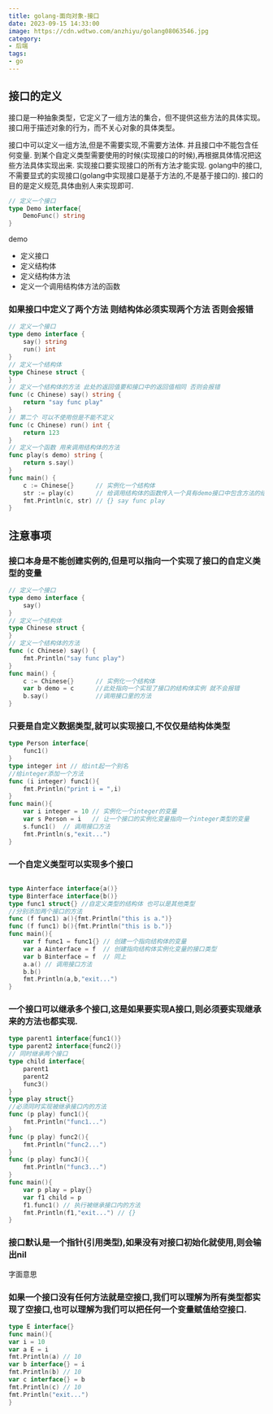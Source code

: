 ```yaml
---
title: golang-面向对象-接口
date: 2023-09-15 14:33:00
image: https://cdn.wdtwo.com/anzhiyu/golang08063546.jpg
category: 
- 后端
tags: 
- go
---
```


## 接口的定义
接口是一种抽象类型，它定义了一组方法的集合，但不提供这些方法的具体实现。
接口用于描述对象的行为，而不关心对象的具体类型。

接口中可以定义一组方法,但是不需要实现,不需要方法体.
并且接口中不能包含任何变量.
到某个自定义类型需要使用的时候(实现接口的时候),再根据具体情况把这些方法具体实现出来.
实现接口要实现接口的所有方法才能实现.
golang中的接口,不需要显式的实现接口(golang中实现接口是基于方法的,不是基于接口的).
接口的目的是定义规范,具体由别人来实现即可.


```go
// 定义一个接口
type Demo interface{
    DemoFunc() string
}
```
demo
- 定义接口
- 定义结构体
- 定义结构体方法
- 定义一个调用结构体方法的函数

### 如果接口中定义了两个方法 则结构体必须实现两个方法 否则会报错
```go
// 定义一个接口
type demo interface {
	say() string
    run() int
}
// 定义一个结构体
type Chinese struct {
}
// 定义一个结构体的方法 此处的返回值要和接口中的返回值相同 否则会报错
func (c Chinese) say() string {
	return "say func play"
}
// 第二个 可以不使用但是不能不定义
func (c Chinese) run() int {
	return 123
}
// 定义一个函数 用来调用结构体的方法
func play(s demo) string {
	return s.say()
}
func main() {
	c := Chinese{}      // 实例化一个结构体
	str := play(c)      // 给调用结构体的函数传入一个具有demo接口中包含方法的结构体实例
	fmt.Println(c, str) // {} say func play
}
```

## 注意事项

### 接口本身是不能创建实例的,但是可以指向一个实现了接口的自定义类型的变量
```go
// 定义一个接口
type demo interface {
	say()
}
// 定义一个结构体
type Chinese struct {
}
// 定义一个结构体的方法
func (c Chinese) say() {
    fmt.Println("say func play")
}
func main() {
	c := Chinese{}      // 实例化一个结构体
	var b demo = c      //此处指向一个实现了接口的结构体实例 就不会报错
	b.say()             //调用接口里的方法 
}
```
### 只要是自定义数据类型,就可以实现接口,不仅仅是结构体类型
```go
type Person interface{
	func1()
}
type integer int // 给int起一个别名
//给integer添加一个方法
func (i integer) func1(){
	fmt.Println("print i = ",i)
}
func main(){
	var i integer = 10 // 实例化一个integer的变量
    var s Person = i   // 让一个接口的实例化变量指向一个integer类型的变量
	s.func1()  // 调用接口方法
	fmt.Println(s,"exit...")
}
```

### 一个自定义类型可以实现多个接口
```go

type Ainterface interface{a()}
type Binterface interface{b()}
type func1 struct{} //自定义类型的结构体 也可以是其他类型
//分别添加两个接口的方法
func (f func1) a(){fmt.Println("this is a.")}
func (f func1) b(){fmt.Println("this is b.")}
func main(){
	var f func1 = func1{} // 创建一个指向结构体的变量
	var a Ainterface = f  // 创建指向结构体实例化变量的接口类型
	var b Binterface = f  // 同上
	a.a() // 调用接口方法
	b.b()
	fmt.Println(a,b,"exit...")
}
```

### 一个接口可以继承多个接口,这是如果要实现A接口,则必须要实现继承来的方法也都实现.
```go
type parent1 interface{func1()}
type parent2 interface{func2()}
// 同时继承两个接口
type child interface{
	parent1
	parent2
	func3()
}
type play struct{}
//必须同时实现被继承接口内的方法
func (p play) func1(){
	fmt.Println("func1...")
}
func (p play) func2(){
	fmt.Println("func2...")
}
func (p play) func3(){
	fmt.Println("func3...")
}
func main(){
	var p play = play{}
	var f1 child = p
	f1.func1() // 执行被继承接口内的方法
	fmt.Println(f1,"exit...") // {}
}
```

### 接口默认是一个指针(引用类型),如果没有对接口初始化就使用,则会输出nil
字面意思

### 如果一个接口没有任何方法就是空接口,我们可以理解为所有类型都实现了空接口,也可以理解为我们可以把任何一个变量赋值给空接口.
```go
type E interface{}
func main(){
var i = 10
var a E = i
fmt.Println(a) // 10
var b interface{} = i
fmt.Println(b) // 10
var c interface{} = b
fmt.Println(c) // 10
fmt.Println("exit...")
}
```